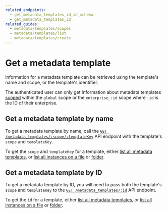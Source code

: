 ```yaml
---
related_endpoints:
  - get_metadata_templates_id_id_schema
  - get_metadata_templates_id
related_guides:
  - metadata/templates/scopes
  - metadata/templates/list
  - metadata/templates/create
---
```


# Get a metadata template

Information for a metadata template can be retrieved using the template's name
and scope, or the template's identifier.

<Message>

  The authenticated user can only get Information about metadata templates
  [scoped][scopes] within the `global` scope or the `enterprise_:id` scope where
  `:id` is  the ID of their enterprise.

</Message>

## Get a metadata template by name

To get a metadata template by name, call the [`GET
/metadata_templates/:scope/:templateKey`][e_by_name] API endpoint with the
template's `scope` and `templateKey`.

<Samples id='get_metadata_templates_id_id_schema' />

<Message>

  To get the `scope` and `templateKey` for a template, either
  [list all metadata templates][g_list_templates], or
  [list all instances on a file][g_list_instances_file] or
  [folder][g_list_instances_folder].

</Message>

## Get a metadata template by ID

To get a metadata template by ID, you will need to pass both the template's
`scope` and `templateKey` to the [`GET
/metadata_templates/:id`][e_by_id] API endpoint.

<Samples id='get_metadata_templates_id' />

<Message>

  To get the `id` for a template, either
  [list all metadata templates][g_list_templates], or
  [list all instances on a file][g_list_instances_file] or
  [folder][g_list_instances_folder].
  
</Message>

[e_by_name]: e://get_metadata_templates_id_id_schema
[e_by_id]: e://get_metadata_templates_id
[scopes]: g://metadata/templates/scopes
[g_list_templates]: g://metadata/templates/list
[g_list_instances_file]: g://metadata/instances/list-on-file
[g_list_instances_folder]: g://metadata/instances/list-on-folder
